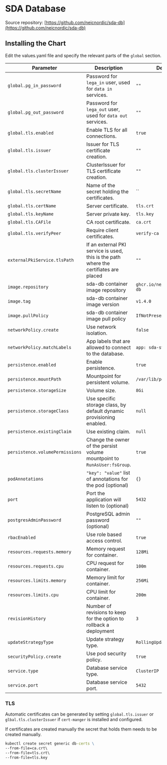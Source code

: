 # SDA Database

Source repository: [https://github.com/neicnordic/sda-db](https://github.com/neicnordic/sda-db)

## Installing the Chart

Edit the values.yaml file and specify the relevant parts of the `global` section.

Parameter | Description | Default
--------- | ----------- | -------
`global.pg_in_password` | Password for `lega_in` user, used for `data in` services. |`""`
`global.pg_out_password` | Password for `lega_out` user, used for `data out` services. |`""`
`global.tls.enabled` | Enable TLS for all connections. |`true`
`global.tls.issuer` | Issuer for TLS certificate creation. |`""`
`global.tls.clusterIssuer` | ClusterIssuer for TLS certificate creation. |`""`
`global.tls.secretName` | Name of the secret holding the certificates. |``
`global.tls.certName` | Server certificate. |`tls.crt`
`global.tls.keyName` | Server private key. |`tls.key`
`global.tls.CAFile` | CA root certificate. |`ca.crt`
`global.tls.verifyPeer` | Require client certificates. |`verify-ca`
`externalPkiService.tlsPath` | If an external PKI service is used, this is the path where the certifiates are placed | `""`
`image.repository` | sda-db container image repository | `ghcr.io/neicnordic/sda-db`
`image.tag` | sda-db  container image version | `v1.4.0`
`image.pullPolicy` | sda-db container image pull policy | `IfNotPresent`
`networkPolicy.create` | Use network isolation. | `false`
`networkPolicy.matchLabels` | App labels that are allowed to connect to the database. | `app: sda-svc`
`persistence.enabled` | Enable persistence. | `true`
`persistence.mountPath` | Mountpoint for persistent volume. | `/var/lib/postgresql`
`persistence.storageSize` | Volume size. | `8Gi`
`persistence.storageClass` | Use specific storage class, by default dynamic provisioning enabled. | `null`
`persistence.existingClaim` | Use existing claim. | `null`
`persistence.volumePermissions` | Change the owner of the persist volume mountpoint to `RunAsUser:fsGroup`. | `true`
`podAnnotations` | `"key": "value"` list of annotations for the pod (optional) | `{}`
`port` | Port the application will listen to (optional) | `5432`
`postgresAdminPassword` | PostgreSQL admin password (optional) | `""`
`rbacEnabled` | Use role based access control. |`true`
`resources.requests.memory` | Memory request for container. |`128Mi`
`resources.requests.cpu` | CPU request for container. |`100m`
`resources.limits.memory` | Memory limit for container. |`256Mi`
`resources.limits.cpu` | CPU limit for container. |`200m`
`revisionHistory` | Number of revisions to keep for the option to rollback a deployment | `3`
`updateStrategyType` | Update strategy type. | `RollingUpdate`
`securityPolicy.create` | Use pod security policy. | `true`
`service.type` | Database service type. |`ClusterIP`
`service.port` | Database service port. |`5432`

### TLS

Automatic certificates can be generated by setting `global.tls.issuer` or `glbal.tls.clusterIssuer` if `cert-manger` is installed and configured.

If certificates are created manually the secret that holds them needs to be created manually.

```cmd
kubectl create secret generic db-certs \
--from-file=ca.crt\
--from-file=tls.crt\
--from-file=tls.key
```
